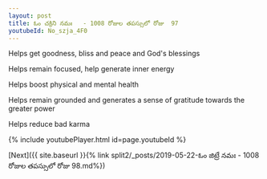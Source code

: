 ```yaml
---
layout: post
title: ఓం చక్రిని నమః   - 1008 రోజుల తపస్సులో రోజు  97
youtubeId: No_szja_4F0
---
```

 
 
Helps get goodness, bliss and peace and God's blessings
 
Helps remain focused, help generate inner energy 
 
Helps boost physical and mental health 
 
Helps remain grounded and generates a sense of gratitude towards the greater power 
 
Helps reduce bad karma
 
 
 
 


{% include youtubePlayer.html id=page.youtubeId %}
 
[Next]({{ site.baseurl }}{% link  split2/_posts/2019-05-22-ఓం జిట్రే నమః   - 1008 రోజుల తపస్సులో రోజు  98.md%})
 
